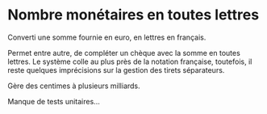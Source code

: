 # Nombre monétaires en toutes lettres
Converti une somme fournie en euro, en lettres en français.

Permet entre autre, de compléter un chèque avec la somme en toutes lettres.
Le système colle au plus près de la notation française, toutefois, il reste quelques imprécisions sur la gestion des tirets séparateurs.

Gère des centimes à plusieurs milliards.

Manque de tests unitaires...
